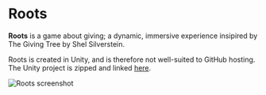# Roots
**Roots** is a game about giving; a dynamic, immersive experience insipired by The Giving Tree by Shel Silverstein. 

Roots is created in Unity, and is therefore not well-suited to GitHub hosting. The Unity project is zipped and linked [here](https://drive.google.com/file/d/10rL8UgE_-3ouxu1kovFMN8porpMr4PwT/view?usp=sharing). 

![Roots screenshot](https://uploads-ssl.webflow.com/63395fef5f15b31d8c64e86e/63399fe99841f91a74ab610e_DEERRENDER-p-1080.png)
